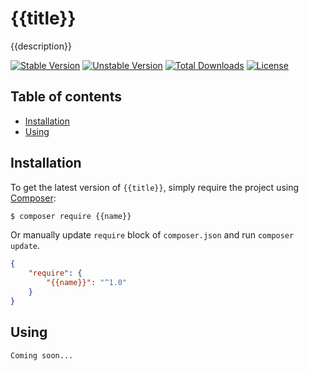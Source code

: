 # {{title}}

{{description}}

[![Stable Version][badge_stable]][link_packagist]
[![Unstable Version][badge_unstable]][link_packagist]
[![Total Downloads][badge_downloads]][link_packagist]
[![License][badge_license]][link_license]

## Table of contents

* [Installation](#installation)
* [Using](#using)

## Installation

To get the latest version of `{{title}}`, simply require the project using [Composer](https://getcomposer.org):

```bash
$ composer require {{name}}
```

Or manually update `require` block of `composer.json` and run `composer update`.

```json
{
    "require": {
        "{{name}}": "^1.0"
    }
}
```

## Using

    Coming soon...

[badge_downloads]:      https://img.shields.io/packagist/dt/{{name}}.svg?style=flat-square

[badge_license]:        https://img.shields.io/packagist/l/{{name}}.svg?style=flat-square

[badge_stable]:         https://img.shields.io/github/v/release/{{name}}?label=stable&style=flat-square

[badge_unstable]:       https://img.shields.io/badge/unstable-dev--main-orange?style=flat-square

[link_license]:         LICENSE

[link_packagist]:       https://packagist.org/packages/{{name}}
